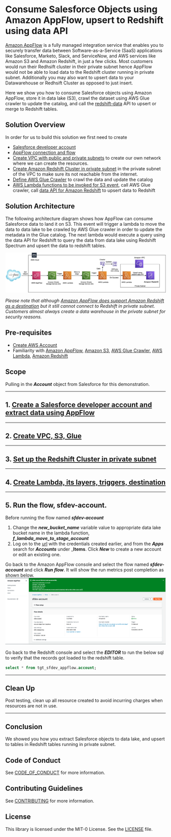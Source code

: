 # Consume Salesforce Objects using Amazon AppFlow, upsert to Redshift using data API

[Amazon AppFlow](https://aws.amazon.com/appflow/) is a fully managed integration service that enables you to securely transfer data between Software-as-a-Service (SaaS) applications like Salesforce, Marketo, Slack, and ServiceNow, and AWS services like Amazon S3 and Amazon Redshift, in just a few clicks. Most customers would run their Redhsift cluster in their private subnet hence AppFlow would not be able to load data to the Redshift cluster running in private subnet. Additionally you may also want to upsert data to your Datawarehouse or Redhsift Cluster as opposed to just insert. 

Here we show you how to consume Salesforce objects using Amazon AppFlow, store it in data lake (S3), crawl the dataset using AWS Glue crawler to update the catalog, and call the [redshift-data](https://boto3.amazonaws.com/v1/documentation/api/latest/reference/services/redshift-data.html#client) API to upsert or merge to Redshift tables.

## Solution Overview

In order for us to build this solution we first need to create 

* [Salesforce developer account](https://developer.salesforce.com) 
* [AppFlow connection and flow](https://aws.amazon.com/appflow/getting-started/)
* [Create VPC with public and private subnets](https://docs.aws.amazon.com/batch/latest/userguide/create-public-private-vpc.html) to create our own network where we can create the resources.
* [Create Amazon Redshift Cluster in private subnet](https://docs.aws.amazon.com/redshift/latest/gsg/rs-gsg-launch-sample-cluster.html) in the private subnet of the VPC to make sure its not reachable from the internet.
* [Define AWS Glue Crawler](https://docs.aws.amazon.com/glue/latest/dg/add-crawler.html) to crawl the data and update the catalog
* [AWS Lambda functions to be invoked for S3 event](https://docs.aws.amazon.com/lambda/latest/dg/with-s3.html), call AWS Glue crawler, call [data API for Amazon Redshift](https://aws.amazon.com/about-aws/whats-new/2020/09/announcing-data-api-for-amazon-redshift/) to upsert data to Redshift

## Solution Architecture

The following architecture diagram shows how AppFlow can consume Salesforce data to land it on S3. This event will trigger a lambda to move the data to data lake to be crawled by AWS Glue crawler in order to update the metadata in the Glue catalog. The next lambda would execute a query using the data API for Redshift to query the data from data lake using Redshift Spectrum and upsert the data to redshift tables.

![architecture](images/SF_AppFlow_Upsert_Redshift.jpg)

*Please note that although [Amazon AppFlow does support Amazon Redshift as a destination](https://docs.aws.amazon.com/appflow/latest/userguide/requirements.html#redshift) but it still cannot connect to Redshift in private subnet. Customers almost always create a data warehouse in the private subnet for security reasons.*

## Pre-requisites
- [Create AWS Account](https://aws.amazon.com/premiumsupport/knowledge-center/create-and-activate-aws-account/)
- Familiarity with [Amazon AppFlow](https://aws.amazon.com/appflow/), [Amazon S3](https://aws.amazon.com/s3/), [AWS Glue Crawler](https://docs.aws.amazon.com/glue/latest/dg/add-crawler.html), [AWS Lambda](https://aws.amazon.com/lambda/), [Amazon Redshift](https://aws.amazon.com/redshift/)

## Scope
Pulling in the _**Account**_ object from Salesforce for this demonstration.

----

## 1. [Create a Salesforce developer account and extract data using AppFlow](AppFlow_extract_from_Salesforce.md)

----

## 2. [Create VPC, S3, Glue](Create_VPC_S3_Glue.md)

----

## 3. [Set up the Redshift Cluster in private subnet](Create_Redshift_Private.md)

----

## 4. [Create Lambda, its layers, triggers, destination](Create_Lambda_Layers_Triggers_Destination.md)

----

## 5. Run the flow, sfdev-account.

Before running the flow named _**sfdev-account**_
1. Change the _**new_bucket_name**_ variable value to appropriate data lake bucket name in the lambda function, _**f_lambda_move_to_stage_account**_
2. Log on to the [url](https://login.salesforce.com) with the credentials created earlier, and from the _**Apps**_ search for _**Accounts**_ under _**Items**. Click _**New**_ to create a new account or edit an existing one.

Go back to the Amazon AppFlow console and select the flow named _**sfdev-account**_ and click _**Run flow**_. It will show the run metrics post completion as shown below.
![Run_appflow](images/Run_appflow.png)

Go back to the Redshift console and select the _**EDITOR**_ to run the below sql to verify that the records got loaded to the redshift table.
```sql
select * from tgt_sfdev_appflow.account;
```

----

## Clean Up

Post testing, clean up all resource created to avoid incurring charges when resources are not in use.

----

## Conclusion

We showed you how you extract Salesforce objects to data lake, and upsert to tables in Redshift tables running in private subnet.

## Code of Conduct

See [CODE_OF_CONDUCT](CODE_OF_CONDUCT.md) for more information.

## Contributing Guidelines

See [CONTRIBUTING](CONTRIBUTING.md#security-issue-notifications) for more information.

## License

This library is licensed under the MIT-0 License. See the [LICENSE](LICENSE) file.